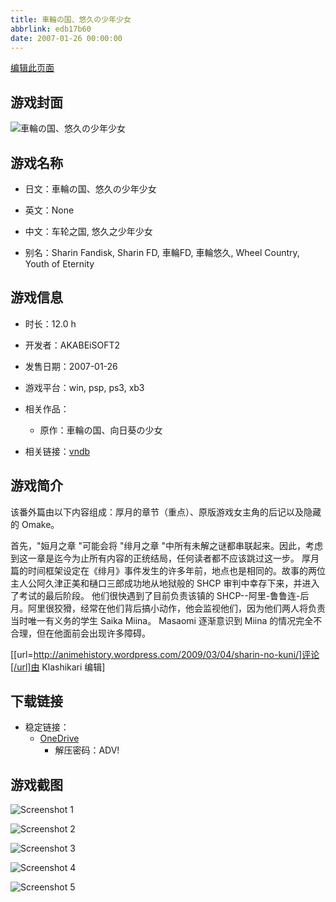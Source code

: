 ```yaml
---
title: 車輪の国、悠久の少年少女
abbrlink: edb17b60
date: 2007-01-26 00:00:00
---
```

[编辑此页面](https://github.com/ACG-3/ADV3-source/blob/main/source/_posts/games/%E8%BB%8A%E8%BC%AA%E3%81%AE%E5%9B%BD%E3%80%81%E6%82%A0%E4%B9%85%E3%81%AE%E5%B0%91%E5%B9%B4%E5%B0%91%E5%A5%B3.md)

## 游戏封面

![車輪の国、悠久の少年少女](https://pan.timero.xyz/d/onedrive/img_lib_001/%E8%BB%8A%E8%BC%AA%E3%81%AE%E5%9B%BD%E3%80%81%E6%82%A0%E4%B9%85%E3%81%AE%E5%B0%91%E5%B9%B4%E5%B0%91%E5%A5%B3_cover.avif)


## 游戏名称

- 日文：車輪の国、悠久の少年少女
- 英文：None
- 中文：车轮之国, 悠久之少年少女

- 别名：Sharin Fandisk, Sharin FD, 車輪FD, 車輪悠久, Wheel Country, Youth of Eternity


## 游戏信息

- 时长：12.0 h
- 开发者：AKABEiSOFT2
- 发售日期：2007-01-26
- 游戏平台：win, psp, ps3, xb3
- 相关作品：
   - 原作：車輪の国、向日葵の少女

- 相关链接：[vndb](https://vndb.org/v84)


## 游戏简介

该番外篇由以下内容组成：厚月的章节（重点）、原版游戏女主角的后记以及隐藏的 Omake。

首先，"姮月之章 "可能会将 "绯月之章 "中所有未解之谜都串联起来。因此，考虑到这一章是迄今为止所有内容的正统结局，任何读者都不应该跳过这一步。
厚月篇的时间框架设定在《绯月》事件发生的许多年前，地点也是相同的。故事的两位主人公阿久津正美和樋口三郎成功地从地狱般的 SHCP 审判中幸存下来，并进入了考试的最后阶段。
他们很快遇到了目前负责该镇的 SHCP--阿里-鲁鲁连-后月。阿里很狡猾，经常在他们背后搞小动作，他会监视他们，因为他们两人将负责当时唯一有义务的学生 Saika Miina。
Masaomi 逐渐意识到 Miina 的情况完全不合理，但在他面前会出现许多障碍。

[[url=http://animehistory.wordpress.com/2009/03/04/sharin-no-kuni/]评论[/url]由 Klashikari 编辑]


## 下载链接

- 稳定链接：
    - [OneDrive](https://pan.timero.xyz/onedrive/adv_lib_001/%E8%BB%8A%E8%BC%AA%E3%81%AE%E5%9B%BD%E3%80%81%E6%82%A0%E4%B9%85%E3%81%AE%E5%B0%91%E5%B9%B4%E5%B0%91%E5%A5%B3)
        - 解压密码：ADV!



## 游戏截图


![Screenshot 1](https://pan.timero.xyz/d/onedrive/img_lib_001/%E8%BB%8A%E8%BC%AA%E3%81%AE%E5%9B%BD%E3%80%81%E6%82%A0%E4%B9%85%E3%81%AE%E5%B0%91%E5%B9%B4%E5%B0%91%E5%A5%B3_Screenshot_1.avif)

![Screenshot 2](https://pan.timero.xyz/d/onedrive/img_lib_001/%E8%BB%8A%E8%BC%AA%E3%81%AE%E5%9B%BD%E3%80%81%E6%82%A0%E4%B9%85%E3%81%AE%E5%B0%91%E5%B9%B4%E5%B0%91%E5%A5%B3_Screenshot_2.avif)

![Screenshot 3](https://pan.timero.xyz/d/onedrive/img_lib_001/%E8%BB%8A%E8%BC%AA%E3%81%AE%E5%9B%BD%E3%80%81%E6%82%A0%E4%B9%85%E3%81%AE%E5%B0%91%E5%B9%B4%E5%B0%91%E5%A5%B3_Screenshot_3.avif)

![Screenshot 4](https://pan.timero.xyz/d/onedrive/img_lib_001/%E8%BB%8A%E8%BC%AA%E3%81%AE%E5%9B%BD%E3%80%81%E6%82%A0%E4%B9%85%E3%81%AE%E5%B0%91%E5%B9%B4%E5%B0%91%E5%A5%B3_Screenshot_4.avif)

![Screenshot 5](https://pan.timero.xyz/d/onedrive/img_lib_001/%E8%BB%8A%E8%BC%AA%E3%81%AE%E5%9B%BD%E3%80%81%E6%82%A0%E4%B9%85%E3%81%AE%E5%B0%91%E5%B9%B4%E5%B0%91%E5%A5%B3_Screenshot_5.avif)

